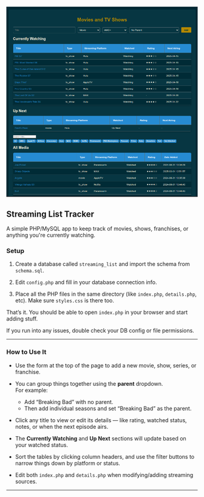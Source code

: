 ![Screenshot](movies-shows_site.png)

## Streaming List Tracker

A simple PHP/MySQL app to keep track of movies, shows, franchises, or anything you're currently watching.

### Setup

1. Create a database called `streaming_list` and import the schema from `schema.sql`.

2. Edit `config.php` and fill in your database connection info.

3. Place all the PHP files in the same directory (like `index.php`, `details.php`, etc). Make sure `styles.css` is there too.

That’s it. You should be able to open `index.php` in your browser and start adding stuff.

If you run into any issues, double check your DB config or file permissions.

---

### How to Use It

- Use the form at the top of the page to add a new movie, show, series, or franchise.

- You can group things together using the **parent** dropdown.  
  For example:
  - Add “Breaking Bad” with no parent.
  - Then add individual seasons and set “Breaking Bad” as the parent.

- Click any title to view or edit its details — like rating, watched status, notes, or when the next episode airs.

- The **Currently Watching** and **Up Next** sections will update based on your watched status.

- Sort the tables by clicking column headers, and use the filter buttons to narrow things down by platform or status.

- Edit both `index.php` and `details.php` when modifying/adding streaming sources.

---
